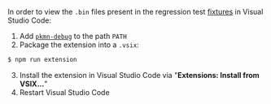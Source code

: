 In order to view the `.bin` files present in the regression test [fixtures](../../test/regression/fixtures/) in Visual Studio Code:

1. Add [`pkmn-debug`](../../bin/pkmn-debug) to the path `PATH`
2. Package the extension into a `.vsix`:
```sh
$ npm run extension
```
3. Install the extension in Visual Studio Code via "**Extensions: Install from VSIX...**"
4. Restart Visual Studio Code